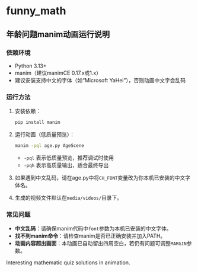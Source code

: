 # funny_math

## 年龄问题manim动画运行说明

### 依赖环境
- Python 3.13+
- manim（建议manimCE 0.17.x或1.x）
- 建议安装支持中文的字体（如“Microsoft YaHei”），否则动画中文字会乱码

### 运行方法
1. 安装依赖：
   ```bash
   pip install manim
   ```
2. 运行动画（低质量预览）：
   ```bash
   manim -pql age.py AgeScene
   ```
   - `-pql` 表示低质量预览，推荐调试时使用
   - `-pqh` 表示高质量输出，适合最终导出

3. 如果遇到中文乱码，请在age.py中将`CH_FONT`变量改为你本机已安装的中文字体名。

4. 生成的视频文件默认在`media/videos/`目录下。

### 常见问题
- **中文乱码**：请确保manim代码中`font`参数为本机已安装的中文字体。
- **找不到manim命令**：请检查manim是否已正确安装并加入PATH。
- **动画内容超出画面**：本动画已自动留出四周空白，若仍有问题可调整`MARGIN`参数。

Interesting mathematic quiz solutions in animation.
